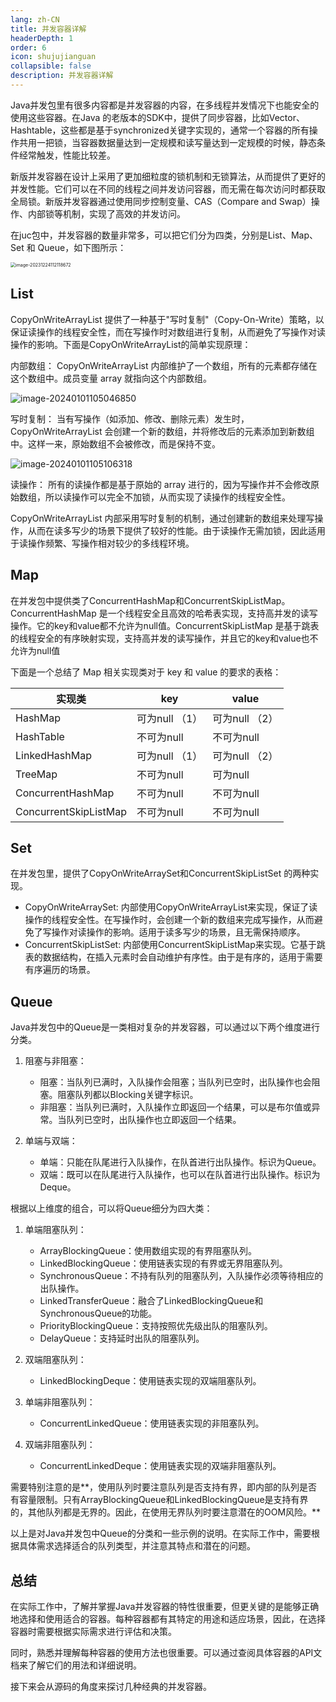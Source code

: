 ```yaml
---
lang: zh-CN
title: 并发容器详解
headerDepth: 1
order: 6
icon: shujujianguan
collapsible: false
description: 并发容器详解
---
```


Java并发包里有很多内容都是并发容器的内容，在多线程并发情况下也能安全的使用这些容器。在Java 的老版本的SDK中，提供了同步容器，比如Vector、Hashtable，这些都是基于synchronized关键字实现的，通常一个容器的所有操作共用一把锁，当容器数据量达到一定规模和读写量达到一定规模的时候，静态条件经常触发，性能比较差。



新版并发容器在设计上采用了更加细粒度的锁机制和无锁算法，从而提供了更好的并发性能。它们可以在不同的线程之间并发访问容器，而无需在每次访问时都获取全局锁。新版并发容器通过使用同步控制变量、CAS（Compare and Swap）操作、内部锁等机制，实现了高效的并发访问。



在juc包中，并发容器的数量非常多，可以把它们分为四类，分别是List、Map、Set 和 Queue，如下图所示：

<img src="https://static-1254191423.cos.ap-shanghai.myqcloud.com/img/2023/12/24/image-20231224112118672.png" alt="image-20231224112118672" style="zoom: 50%;" />

## List

CopyOnWriteArrayList 提供了一种基于"写时复制"（Copy-On-Write）策略，以保证读操作的线程安全性，而在写操作时对数组进行复制，从而避免了写操作对读操作的影响。下面是CopyOnWriteArrayList的简单实现原理：

内部数组：
CopyOnWriteArrayList 内部维护了一个数组，所有的元素都存储在这个数组中。成员变量 array 就指向这个内部数组。

![image-20240101105046850](https://static-1254191423.cos.ap-shanghai.myqcloud.com/img/2024/1/1/image-20240101105046850.png)

写时复制：
当有写操作（如添加、修改、删除元素）发生时，CopyOnWriteArrayList 会创建一个新的数组，并将修改后的元素添加到新数组中。这样一来，原始数组不会被修改，而是保持不变。

![image-20240101105106318](https://static-1254191423.cos.ap-shanghai.myqcloud.com/img/2024/1/1/image-20240101105106318.png)

读操作：
所有的读操作都是基于原始的 array 进行的，因为写操作并不会修改原始数组，所以读操作可以完全不加锁，从而实现了读操作的线程安全性。

CopyOnWriteArrayList 内部采用写时复制的机制，通过创建新的数组来处理写操作，从而在读多写少的场景下提供了较好的性能。由于读操作无需加锁，因此适用于读操作频繁、写操作相对较少的多线程环境。



## Map

在并发包中提供类了ConcurrentHashMap和ConcurrentSkipListMap。ConcurrentHashMap 是一个线程安全且高效的哈希表实现，支持高并发的读写操作。它的key和value都不允许为null值。ConcurrentSkipListMap 是基于跳表的线程安全的有序映射实现，支持高并发的读写操作，并且它的key和value也不允许为null值

下面是一个总结了 Map 相关实现类对于 key 和 value 的要求的表格：

| 实现类                | key            | value          |
| --------------------- | -------------- | -------------- |
| HashMap               | 可为null （1） | 可为null （2） |
| HashTable             | 不可为null     | 不可为null     |
| LinkedHashMap         | 可为null （1） | 可为null （2） |
| TreeMap               | 不可为null     | 可为null       |
| ConcurrentHashMap     | 不可为null     | 不可为null     |
| ConcurrentSkipListMap | 不可为null     | 不可为null     |



## Set

在并发包里，提供了CopyOnWriteArraySet和ConcurrentSkipListSet 的两种实现。

- CopyOnWriteArraySet: 内部使用CopyOnWriteArrayList来实现，保证了读操作的线程安全性。在写操作时，会创建一个新的数组来完成写操作，从而避免了写操作对读操作的影响。适用于读多写少的场景，且无需保持顺序。
- ConcurrentSkipListSet: 内部使用ConcurrentSkipListMap来实现。它基于跳表的数据结构，在插入元素时会自动维护有序性。由于是有序的，适用于需要有序遍历的场景。



## Queue



Java并发包中的Queue是一类相对复杂的并发容器，可以通过以下两个维度进行分类。

1. 阻塞与非阻塞：
   - 阻塞：当队列已满时，入队操作会阻塞；当队列已空时，出队操作也会阻塞。阻塞队列都以Blocking关键字标识。
   - 非阻塞：当队列已满时，入队操作立即返回一个结果，可以是布尔值或异常。当队列已空时，出队操作也立即返回一个结果。

2. 单端与双端：
   - 单端：只能在队尾进行入队操作，在队首进行出队操作。标识为Queue。
   - 双端：既可以在队尾进行入队操作，也可以在队首进行出队操作。标识为Deque。

根据以上维度的组合，可以将Queue细分为四大类：
1. 单端阻塞队列：
   - ArrayBlockingQueue：使用数组实现的有界阻塞队列。
   - LinkedBlockingQueue：使用链表实现的有界或无界阻塞队列。
   - SynchronousQueue：不持有队列的阻塞队列，入队操作必须等待相应的出队操作。
   - LinkedTransferQueue：融合了LinkedBlockingQueue和SynchronousQueue的功能。
   - PriorityBlockingQueue：支持按照优先级出队的阻塞队列。
   - DelayQueue：支持延时出队的阻塞队列。

2. 双端阻塞队列：
   - LinkedBlockingDeque：使用链表实现的双端阻塞队列。

3. 单端非阻塞队列：
   - ConcurrentLinkedQueue：使用链表实现的非阻塞队列。

4. 双端非阻塞队列：
   - ConcurrentLinkedDeque：使用链表实现的双端非阻塞队列。

需要特别注意的是**，使用队列时要注意队列是否支持有界，即内部的队列是否有容量限制。只有ArrayBlockingQueue和LinkedBlockingQueue是支持有界的，其他队列都是无界的。因此，在使用无界队列时要注意潜在的OOM风险。**

以上是对Java并发包中Queue的分类和一些示例的说明。在实际工作中，需要根据具体需求选择适合的队列类型，并注意其特点和潜在的问题。



## 总结

在实际工作中，了解并掌握Java并发容器的特性很重要，但更关键的是能够正确地选择和使用适合的容器。每种容器都有其特定的用途和适应场景，因此，在选择容器时需要根据实际需求进行评估和决策。

同时，熟悉并理解每种容器的使用方法也很重要。可以通过查阅具体容器的API文档来了解它们的用法和详细说明。

接下来会从源码的角度来探讨几种经典的并发容器。